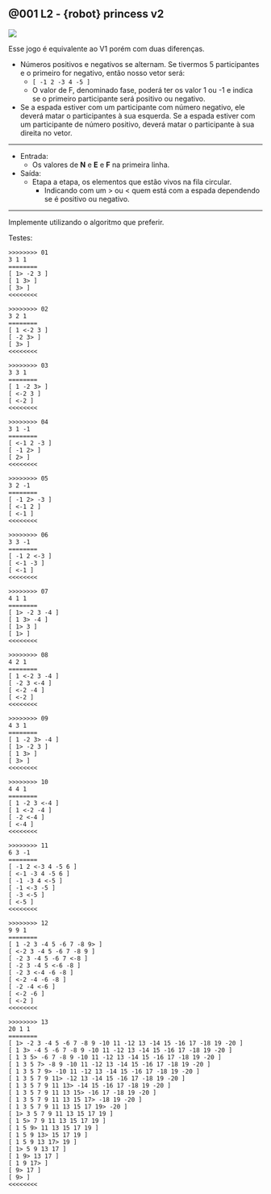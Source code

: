 ## @001 L2 - {robot} princess v2

[![](https://raw.githubusercontent.com/qxcodeed/arcade/master/base/001/cover.jpg)](https://www.youtube.com/watch?v=uCsD3ZGzMgE)


Esse jogo é equivalente ao V1 porém com duas diferenças.
- Números positivos e negativos se alternam. Se tivermos 5 participantes e o primeiro for negativo, então nosso vetor será:
    - `[ -1 2 -3 4 -5 ]`
    - O valor de F, denominado fase, poderá ter os valor 1 ou -1 e indica se o primeiro participante será positivo ou negativo.
- Se a espada estiver com um participante com número negativo, ele deverá matar o participantes à sua esquerda. Se a espada estiver com um participante de número positivo, deverá matar o participante à sua direita no vetor.

___
- Entrada:
    - Os valores de **N** e **E** e **F** na primeira linha.
- Saída:
    - Etapa a etapa, os elementos que estão vivos na fila circular.
        - Indicando com um > ou < quem está com a espada dependendo se é positivo ou negativo.

___
Implemente utilizando o algoritmo que preferir.


Testes:

```
>>>>>>>> 01
3 1 1
========
[ 1> -2 3 ]
[ 1 3> ]
[ 3> ]
<<<<<<<<

>>>>>>>> 02
3 2 1
========
[ 1 <-2 3 ]
[ -2 3> ]
[ 3> ]
<<<<<<<<

>>>>>>>> 03
3 3 1
========
[ 1 -2 3> ]
[ <-2 3 ]
[ <-2 ]
<<<<<<<<

>>>>>>>> 04
3 1 -1
========
[ <-1 2 -3 ]
[ -1 2> ]
[ 2> ]
<<<<<<<<

>>>>>>>> 05
3 2 -1
========
[ -1 2> -3 ]
[ <-1 2 ]
[ <-1 ]
<<<<<<<<

>>>>>>>> 06
3 3 -1
========
[ -1 2 <-3 ]
[ <-1 -3 ]
[ <-1 ]
<<<<<<<<

>>>>>>>> 07
4 1 1
========
[ 1> -2 3 -4 ]
[ 1 3> -4 ]
[ 1> 3 ]
[ 1> ]
<<<<<<<<

>>>>>>>> 08
4 2 1
========
[ 1 <-2 3 -4 ]
[ -2 3 <-4 ]
[ <-2 -4 ]
[ <-2 ]
<<<<<<<<

>>>>>>>> 09
4 3 1
========
[ 1 -2 3> -4 ]
[ 1> -2 3 ]
[ 1 3> ]
[ 3> ]
<<<<<<<<

>>>>>>>> 10
4 4 1
========
[ 1 -2 3 <-4 ]
[ 1 <-2 -4 ]
[ -2 <-4 ]
[ <-4 ]
<<<<<<<<

>>>>>>>> 11
6 3 -1
========
[ -1 2 <-3 4 -5 6 ]
[ <-1 -3 4 -5 6 ]
[ -1 -3 4 <-5 ]
[ -1 <-3 -5 ]
[ -3 <-5 ]
[ <-5 ]
<<<<<<<<

>>>>>>>> 12
9 9 1
========
[ 1 -2 3 -4 5 -6 7 -8 9> ]
[ <-2 3 -4 5 -6 7 -8 9 ]
[ -2 3 -4 5 -6 7 <-8 ]
[ -2 3 -4 5 <-6 -8 ]
[ -2 3 <-4 -6 -8 ]
[ <-2 -4 -6 -8 ]
[ -2 -4 <-6 ]
[ <-2 -6 ]
[ <-2 ]
<<<<<<<<

>>>>>>>> 13
20 1 1
========
[ 1> -2 3 -4 5 -6 7 -8 9 -10 11 -12 13 -14 15 -16 17 -18 19 -20 ]
[ 1 3> -4 5 -6 7 -8 9 -10 11 -12 13 -14 15 -16 17 -18 19 -20 ]
[ 1 3 5> -6 7 -8 9 -10 11 -12 13 -14 15 -16 17 -18 19 -20 ]
[ 1 3 5 7> -8 9 -10 11 -12 13 -14 15 -16 17 -18 19 -20 ]
[ 1 3 5 7 9> -10 11 -12 13 -14 15 -16 17 -18 19 -20 ]
[ 1 3 5 7 9 11> -12 13 -14 15 -16 17 -18 19 -20 ]
[ 1 3 5 7 9 11 13> -14 15 -16 17 -18 19 -20 ]
[ 1 3 5 7 9 11 13 15> -16 17 -18 19 -20 ]
[ 1 3 5 7 9 11 13 15 17> -18 19 -20 ]
[ 1 3 5 7 9 11 13 15 17 19> -20 ]
[ 1> 3 5 7 9 11 13 15 17 19 ]
[ 1 5> 7 9 11 13 15 17 19 ]
[ 1 5 9> 11 13 15 17 19 ]
[ 1 5 9 13> 15 17 19 ]
[ 1 5 9 13 17> 19 ]
[ 1> 5 9 13 17 ]
[ 1 9> 13 17 ]
[ 1 9 17> ]
[ 9> 17 ]
[ 9> ]
<<<<<<<<



```



